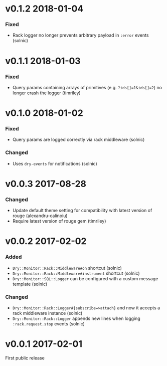 # v0.1.2 2018-01-04

### Fixed

* Rack logger no longer prevents arbitrary payload in `:error` events (solnic)

# v0.1.1 2018-01-03

### Fixed

* Query params containing arrays of primitives (e.g. `?ids[]=1&ids[]=2`) no longer crash the logger (timriley)

# v0.1.0 2018-01-02

### Fixed

* Query params are logged correctly via rack middleware (solnic)

### Changed

* Uses `dry-events` for notifications (solnic)

# v0.0.3 2017-08-28

### Changed

* Update default theme setting for compatibility with latest version of rouge (alexandru-calinoiu)
* Require latest version of rouge gem (timriley)

# v0.0.2 2017-02-02

### Added

* `Dry::Monitor::Rack::Middleware#on` shortcut (solnic)
* `Dry::Monitor::Rack::Middleware#instrument` shortcut (solnic)
* `Dry::Monitor::SQL::Logger` can be configured with a custom message template (solnic)

### Changed

* `Dry::Monitor::Rack::Logger#{subscribe=>attach}` and now it accepts a rack middleware instance (solnic)
* `Dry::Monitor::Rack::Logger` appends new lines when logging `:rack.request.stop` events (solnic)

# v0.0.1 2017-02-01

First public release

